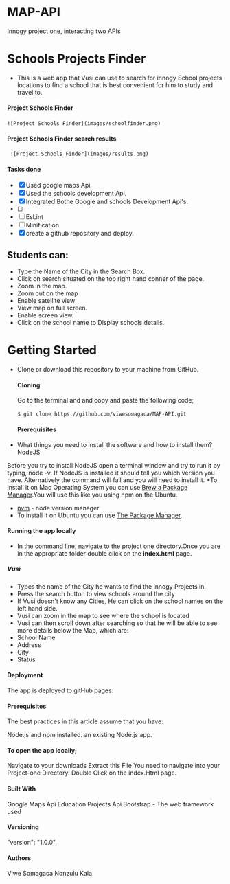 # MAP-API
Innogy project one, interacting two APIs

# Schools Projects Finder
* This is a web app that Vusi can use to search for innogy School projects locations to find a school that is best convenient for him to study and travel to.

 #### Project Schools Finder
    ![Project Schools Finder](images/schoolfinder.png)


 #### Project Schools Finder search results
     ![Project Schools Finder](images/results.png)



#### Tasks done
 - [x] Used google maps Api.
 - [x] Used the schools development Api.
 - [x] Integrated Bothe Google and schools Development Api's.
 - [ ]
 - [ ] EsLint
 - [ ] Minification
 - [x] create a github repository and deploy.

## Students can:
  * Type the Name of the City in the Search Box.
  * Click on search situated on the top right hand conner of the page.
  * Zoom in the map.
  * Zoom out on the map
  * Enable satellite view
  * View map on full screen.
  * Enable screen view.
  * Click on the school name to Display schools details.

# Getting Started

* Clone or download this repository to your machine from GitHub.

   #### Cloning
     Go to the terminal and and copy and paste the following code;

  ``` $ git clone https://github.com/viwesomagaca/MAP-API.git ```

  #### Prerequisites

* What things you need to install the software and how to install them?
    NodeJS

Before you try to install NodeJS open a terminal window and try to run it by typing, node -v. If NodeJS is installed it should tell you which version you have. Alternatively the command will fail and you will need to install it.
*To install it on Mac Operating System you can use [Brew a Package Manager](https://brew.sh/).You will use this like you using npm on the Ubuntu.
*  [nvm](https://github.com/creationix/nvm)  - node version manager
* To install it on Ubuntu you can use [The Package Manager](https://nodejs.org/en/download/package-manager/).

#### Running the app locally
 * In the command line, navigate to the project one directory.Once you are in the appropriate folder double click on the __index.html__ page.


##### Vusi
  * Types the name of the City he wants to find the innogy Projects in.
  * Press the search button to view schools around the city
  * If Vusi doesn't know any Cities, He can click on the school names on the left hand side.
  * Vusi can zoom in the map to see where the school is located
  * Vusi can then scroll down after searching so that he will be able to see more details below the Map, which are:
   * School Name
   * Address
   * City
   * Status

#### Deployment
The app is deployed to gitHub pages.

#### Prerequisites
The best practices in this article assume that you have:

Node.js and npm installed.
an existing Node.js app.

#### To open the app locally;
Navigate to your downloads
Extract this File
You need to navigate into your Project-one Directory.
Double Click on the index.Html page.

#### Built With
Google Maps Api
Education Projects Api
Bootstrap - The web framework used

#### Versioning
"version": "1.0.0",

#### Authors
Viwe Somagaca
Nonzulu Kala
